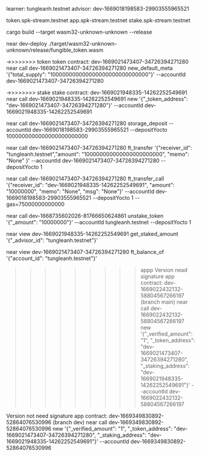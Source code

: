 learner: tungleanh.testnet 
advisor: dev-1669018198583-29903555965521

token.spk-stream.testnet
app.spk-stream.testnet
stake.spk-stream.testnet

cargo build --target wasm32-unknown-unknown --release

near dev-deploy ./target/wasm32-unknown-unknown/release/fungible_token.wasm

->>>>>>>> token
token contract: dev-1669021473407-34726394271280
near call dev-1669021473407-34726394271280 new_default_meta '{"total_supply": "100000000000000000000000000000"}' --accountId dev-1669021473407-34726394271280

->>>>>>>> stake
stake contract: dev-1669021948335-14262252549691
near call dev-1669021948335-14262252549691 new '{"_token_address": "dev-1669021473407-34726394271280"}' --accountId dev-1669021948335-14262252549691

near call dev-1669021473407-34726394271280 storage_deposit --accountId dev-1669018198583-29903555965521 --depositYocto 1000000000000000000000000

near call dev-1669021473407-34726394271280 ft_transfer '{"receiver_id": "tungleanh.testnet","amount": "100000000000000000000000", "memo": "None" }' --accountId dev-1669021473407-34726394271280 --depositYocto 1


near call dev-1669021473407-34726394271280 ft_transfer_call '{"receiver_id": "dev-1669021948335-14262252549691", "amount": "10000000", "memo": "None", "msg": "None"}' --accountId dev-1669018198583-29903555965521 --depositYocto 1 --gas=75000000000000

near call dev-1668735602026-81766650624861 unstake_token '{"_amount": "10000000"}' --accountId tungleanh.testnet --depositYocto 1

near view dev-1669021948335-14262252549691 get_staked_amount '{"_advisor_id": "tungleanh.testnet"}'

near view dev-1669021473407-34726394271280 ft_balance_of '{"account_id": "tungleanh.testnet"}'

>>>>>>>>> appp
Version nead signature
app contract: dev-1669022432132-58804567266197 (branch main)
near call dev-1669022432132-58804567266197 new '{"_verified_amount": "1", "_token_address": "dev-1669021473407-34726394271280", "_staking_address": "dev-1669021948335-14262252549691"}' --accountId dev-1669022432132-58804567266197


Version not need signature
app contract: dev-1669349830892-52864076530996 (branch dev)
near call dev-1669349830892-52864076530996 new '{"_verified_amount": "1", "_token_address": "dev-1669021473407-34726394271280", "_staking_address": "dev-1669021948335-14262252549691"}' --accountId dev-1669349830892-52864076530996